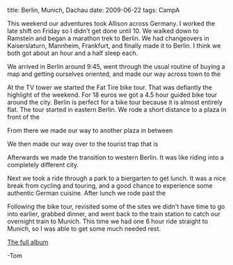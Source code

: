 title: Berlin, Munich, Dachau
date: 2009-06-22
tags: CampA

This weekend our adventures took Allison across Germany. I worked the late shift on Friday so I didn't get done until 10. We walked down to Ramstein and began a marathon trek to Berlin. We had changeovers in Kaiserslaturn, Mannheim, Frankfurt, and finally made it to Berlin. I think we both got about an hour and a half sleep each.

We arrived in Berlin around 9:45, went through the usual routine of buying a map and getting ourselves oriented, and made our way across town to the

At the TV tower we started the Fat Tire bike tour. That was defiantly the highlight of the weekend. For 18 euros we got a 4.5 hour guided bike tour around the city. Berlin is perfect for a bike tour because it is almost entirely flat. The tour started in eastern Berlin. We rode a short distance to a plaza in front of the

From there we made our way to another plaza in between

We then made our way over to the tourist trap that is

Afterwards we made the transition to western Berlin. It was like riding into a completely different city.

Next we took a ride through a park to a biergarten to get lunch. It was a nice break from cycling and touring, and a good chance to experience some authentic German cuisine.  After lunch we rode past the

Following the bike tour, revisited some of the sites we didn't have time to go into earlier, grabbed dinner, and went back to the train station to catch our overnight train to Munich. This time we had one 6 hour ride straight to Munich, so I was able to get some much needed rest.

[The full album](https://www.flickr.com/photos/81581328@N02/albums/72157672733233260)

-Tom
